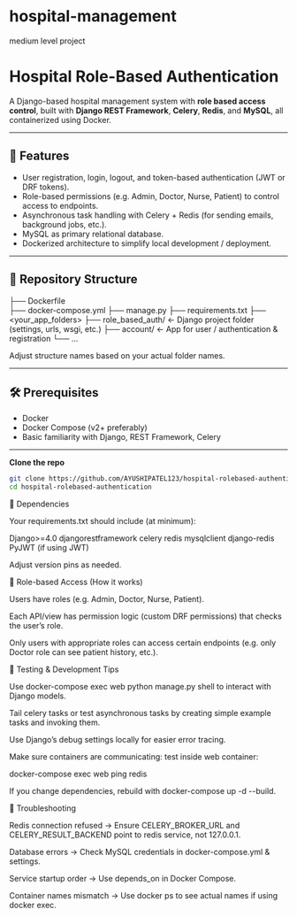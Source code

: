 # hospital-management
medium level project
# Hospital Role-Based Authentication

A Django-based hospital management system with **role based access control**, built with **Django REST Framework**, **Celery**, **Redis**, and **MySQL**, all containerized using Docker.

---

## 🏥 Features

- User registration, login, logout, and token-based authentication (JWT or DRF tokens).  
- Role-based permissions (e.g. Admin, Doctor, Nurse, Patient) to control access to endpoints.  
- Asynchronous task handling with Celery + Redis (for sending emails, background jobs, etc.).  
- MySQL as primary relational database.  
- Dockerized architecture to simplify local development / deployment.

---

## 📁 Repository Structure

├── Dockerfile                                                     
├── docker-compose.yml
├── manage.py
├── requirements.txt
├── <your_app_folders>
├── role_based_auth/ ← Django project folder (settings, urls, wsgi, etc.)
├── account/ ← App for user / authentication & registration
└── ...


Adjust structure names based on your actual folder names.

---

## 🛠️ Prerequisites

- Docker  
- Docker Compose (v2+ preferably)  
- Basic familiarity with Django, REST Framework, Celery  

---

**Clone the repo**

   ```bash
   git clone https://github.com/AYUSHIPATEL123/hospital-rolebased-authentication.git
   cd hospital-rolebased-authentication
```
🧰 Dependencies

Your requirements.txt should include (at minimum):

Django>=4.0
djangorestframework
celery
redis
mysqlclient
django-redis
PyJWT (if using JWT)


Adjust version pins as needed.

🔐 Role-based Access (How it works)

Users have roles (e.g. Admin, Doctor, Nurse, Patient).

Each API/view has permission logic (custom DRF permissions) that checks the user’s role.

Only users with appropriate roles can access certain endpoints (e.g. only Doctor role can see patient history, etc.).

🧪 Testing & Development Tips

Use docker-compose exec web python manage.py shell to interact with Django models.

Tail celery tasks or test asynchronous tasks by creating simple example tasks and invoking them.

Use Django’s debug settings locally for easier error tracing.

Make sure containers are communicating: test inside web container:

docker-compose exec web ping redis


If you change dependencies, rebuild with docker-compose up -d --build.

🧾 Troubleshooting

Redis connection refused → Ensure CELERY_BROKER_URL and CELERY_RESULT_BACKEND point to redis service, not 127.0.0.1.

Database errors → Check MySQL credentials in docker-compose.yml & settings.

Service startup order → Use depends_on in Docker Compose.

Container names mismatch → Use docker ps to see actual names if using docker exec.
